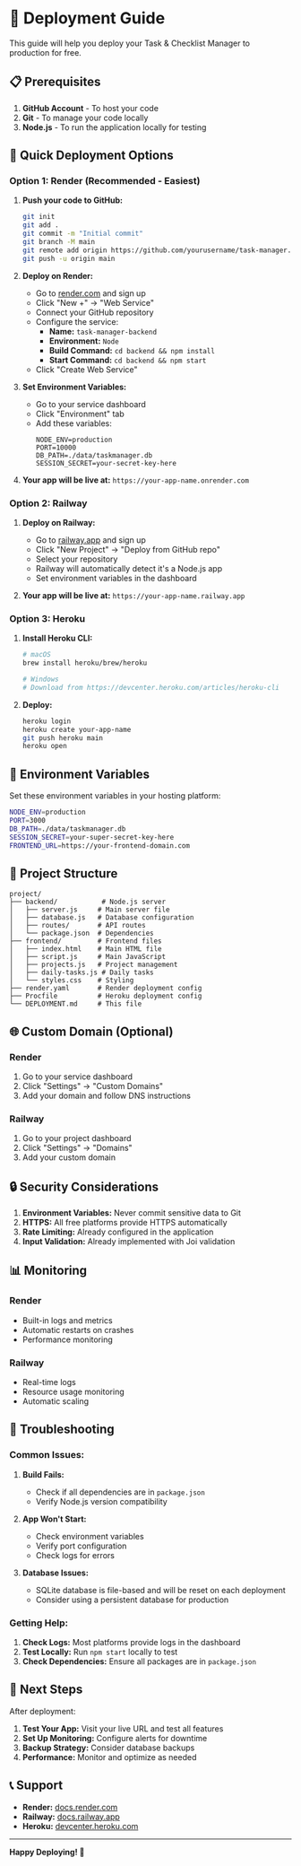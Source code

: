 # 🚀 Deployment Guide

This guide will help you deploy your Task & Checklist Manager to production for free.

## 📋 Prerequisites

1. **GitHub Account** - To host your code
2. **Git** - To manage your code locally
3. **Node.js** - To run the application locally for testing

## 🎯 Quick Deployment Options

### Option 1: Render (Recommended - Easiest)

1. **Push your code to GitHub:**
   ```bash
   git init
   git add .
   git commit -m "Initial commit"
   git branch -M main
   git remote add origin https://github.com/yourusername/task-manager.git
   git push -u origin main
   ```

2. **Deploy on Render:**
   - Go to [render.com](https://render.com) and sign up
   - Click "New +" → "Web Service"
   - Connect your GitHub repository
   - Configure the service:
     - **Name:** `task-manager-backend`
     - **Environment:** `Node`
     - **Build Command:** `cd backend && npm install`
     - **Start Command:** `cd backend && npm start`
   - Click "Create Web Service"

3. **Set Environment Variables:**
   - Go to your service dashboard
   - Click "Environment" tab
   - Add these variables:
     ```
     NODE_ENV=production
     PORT=10000
     DB_PATH=./data/taskmanager.db
     SESSION_SECRET=your-secret-key-here
     ```

4. **Your app will be live at:** `https://your-app-name.onrender.com`

### Option 2: Railway

1. **Deploy on Railway:**
   - Go to [railway.app](https://railway.app) and sign up
   - Click "New Project" → "Deploy from GitHub repo"
   - Select your repository
   - Railway will automatically detect it's a Node.js app
   - Set environment variables in the dashboard

2. **Your app will be live at:** `https://your-app-name.railway.app`

### Option 3: Heroku

1. **Install Heroku CLI:**
   ```bash
   # macOS
   brew install heroku/brew/heroku
   
   # Windows
   # Download from https://devcenter.heroku.com/articles/heroku-cli
   ```

2. **Deploy:**
   ```bash
   heroku login
   heroku create your-app-name
   git push heroku main
   heroku open
   ```

## 🔧 Environment Variables

Set these environment variables in your hosting platform:

```bash
NODE_ENV=production
PORT=3000
DB_PATH=./data/taskmanager.db
SESSION_SECRET=your-super-secret-key-here
FRONTEND_URL=https://your-frontend-domain.com
```

## 📁 Project Structure

```
project/
├── backend/           # Node.js server
│   ├── server.js     # Main server file
│   ├── database.js   # Database configuration
│   ├── routes/       # API routes
│   └── package.json  # Dependencies
├── frontend/         # Frontend files
│   ├── index.html    # Main HTML file
│   ├── script.js     # Main JavaScript
│   ├── projects.js   # Project management
│   ├── daily-tasks.js # Daily tasks
│   └── styles.css    # Styling
├── render.yaml       # Render deployment config
├── Procfile          # Heroku deployment config
└── DEPLOYMENT.md     # This file
```

## 🌐 Custom Domain (Optional)

### Render
1. Go to your service dashboard
2. Click "Settings" → "Custom Domains"
3. Add your domain and follow DNS instructions

### Railway
1. Go to your project dashboard
2. Click "Settings" → "Domains"
3. Add your custom domain

## 🔒 Security Considerations

1. **Environment Variables:** Never commit sensitive data to Git
2. **HTTPS:** All free platforms provide HTTPS automatically
3. **Rate Limiting:** Already configured in the application
4. **Input Validation:** Already implemented with Joi validation

## 📊 Monitoring

### Render
- Built-in logs and metrics
- Automatic restarts on crashes
- Performance monitoring

### Railway
- Real-time logs
- Resource usage monitoring
- Automatic scaling

## 🐛 Troubleshooting

### Common Issues:

1. **Build Fails:**
   - Check if all dependencies are in `package.json`
   - Verify Node.js version compatibility

2. **App Won't Start:**
   - Check environment variables
   - Verify port configuration
   - Check logs for errors

3. **Database Issues:**
   - SQLite database is file-based and will be reset on each deployment
   - Consider using a persistent database for production

### Getting Help:

1. **Check Logs:** Most platforms provide logs in the dashboard
2. **Test Locally:** Run `npm start` locally to test
3. **Check Dependencies:** Ensure all packages are in `package.json`

## 🚀 Next Steps

After deployment:

1. **Test Your App:** Visit your live URL and test all features
2. **Set Up Monitoring:** Configure alerts for downtime
3. **Backup Strategy:** Consider database backups
4. **Performance:** Monitor and optimize as needed

## 📞 Support

- **Render:** [docs.render.com](https://docs.render.com)
- **Railway:** [docs.railway.app](https://docs.railway.app)
- **Heroku:** [devcenter.heroku.com](https://devcenter.heroku.com)

---

**Happy Deploying! 🎉**
